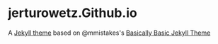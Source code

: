 # jerturowetz.Github.io
A [Jekyll theme](https://jekyllrb.com/docs/themes/) based on @mmistakes's [Basically Basic Jekyll Theme](https://mmistakes.github.io/jekyll-theme-basically-basic/)
